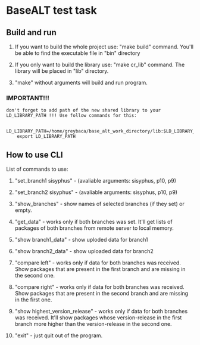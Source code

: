 # BaseALT test task

## Build and run

1. If you want to build the whole project use: "make build" command. You'll be able to find the executable file in "bin" directory

2. If you only want to build the library use: "make cr_lib" command. The library will be placed in "lib" directory.

3. "make" without arguments will build and run program.

### IMPORTANT!!!

    don't forget to add path of the new shared library to your LD_LIBRARY_PATH !!! Use follow commands for this:

        LD_LIBRARY_PATH=/home/greybaca/base_alt_work_directory/lib:$LD_LIBRARY_PATH
        export LD_LIBRARY_PATH

## How to use CLI

List of commands to use:

1. "set_branch1 sisyphus" - (avaliable arguments: sisyphus, p10, p9)

2. "set_branch2 sisyphus" - (avaliable arguments: sisyphus, p10, p9)

3. "show_branches" - show names of selected branches (if they set) or empty.

4. "get_data" - works only if both branches was set. It'll get lists of packages of both branches from remote server to local memory.

5. "show branch1_data" - show uploded data for branch1

6. "show branch2_data" - show uploaded data for branch2

7. "compare left" - works only if data for both branches was received. Show packages that are present in the first branch and are missing in the second one.

8. "compare right" - works only if data for both branches was received. Show packages that are present in the second branch and are missing in the first one.

9. "show highest_version_release" - works only if data for both branches was received. It'll show packages whose version-release in the first branch more higher than the version-release in the second one.

10. "exit" - just quit out of the program.